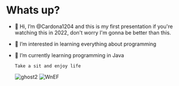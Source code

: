 # Whats up?

- 👋 Hi, I’m @Cardona1204 and this is my first presentation if you're watching this in 2022, don't worry I'm gonna be better than this.
- 👀 I’m interested in learning everything about programming                                                                                          
- 🌱 I’m currently learning programming in Java

      Take a sit and enjoy life


    ![ghost2](https://github.com/Cardona1204/Cardona1204/assets/107329770/c7c88eb2-f059-4598-bb6c-cc67c82686c1)
                                                                                                                                                     ![WnEF](https://github.com/Cardona1204/Cardona1204/assets/107329770/d03e49c4-afe4-4e59-84d4-3adcdb063daa)



                                                                                                                              




<!---
Cardona1204/Cardona1204 is a ✨ special ✨ repository because its `README.md` (this file) appears on your GitHub profile.
You can click the Preview link to take a look at your changes.
--->

